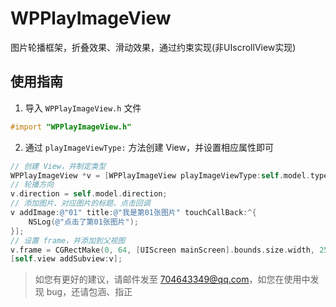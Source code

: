 # WPPlayImageView
图片轮播框架，折叠效果、滑动效果，通过约束实现(非UIscrollView实现)

## 使用指南
1. 导入 `WPPlayImageView.h` 文件 

  ```objective-c
  #import "WPPlayImageView.h"
  ```
  
2. 通过 `playImageViewType:` 方法创建 View，并设置相应属性即可

  ```objective-c
  // 创建 View，并制定类型
  WPPlayImageView *v = [WPPlayImageView playImageViewType:self.model.type];
  // 轮播方向
  v.direction = self.model.direction;
  // 添加图片、对应图片的标题、点击回调
  v addImage:@"01" title:@"我是第01张图片" touchCallBack:^{
      NSLog(@"点击了第01张图片");
  }];
  // 设置 frame，并添加到父视图
  v.frame = CGRectMake(0, 64, [UIScreen mainScreen].bounds.size.width, 250);
  [self.view addSubview:v];
  ```

>如您有更好的建议，请邮件发至 704643349@qq.com，如您在使用中发现 bug，还请包涵、指正
